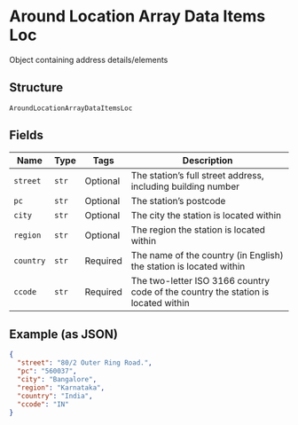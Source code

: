 
# Around Location Array Data Items Loc

Object containing address details/elements

## Structure

`AroundLocationArrayDataItemsLoc`

## Fields

| Name | Type | Tags | Description |
|  --- | --- | --- | --- |
| `street` | `str` | Optional | The station’s full street address, including building number |
| `pc` | `str` | Optional | The station’s postcode |
| `city` | `str` | Optional | The city the station is located within |
| `region` | `str` | Optional | The region the station is located within |
| `country` | `str` | Required | The name of the country (in English) the station is located within |
| `ccode` | `str` | Required | The two-letter ISO 3166 country code of the country the station is located within |

## Example (as JSON)

```json
{
  "street": "80/2 Outer Ring Road.",
  "pc": "560037",
  "city": "Bangalore",
  "region": "Karnataka",
  "country": "India",
  "ccode": "IN"
}
```

